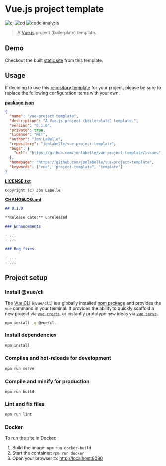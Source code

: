 # Vue.js project template

[![ci](https://github.com/jonlabelle/vue-project-template/actions/workflows/ci.yml/badge.svg)](https://github.com/jonlabelle/vue-project-template/actions/workflows/ci.yml)
[![cd](https://github.com/jonlabelle/vue-project-template/actions/workflows/cd.yml/badge.svg)](https://github.com/jonlabelle/vue-project-template/actions/workflows/cd.yml)
[![code analysis](https://github.com/jonlabelle/vue-project-template/actions/workflows/code-analysis.yml/badge.svg)](https://github.com/jonlabelle/vue-project-template/actions/workflows/code-analysis.yml)

> A [Vue.js](https://vuejs.org) project (boilerplate) template.

## Demo

Checkout the built [static site] from this template.

## Usage

If deciding to use this [repository template] for your project, please be sure
to replace the following configuration items with your own.

**[package.json](package.json)**

```json
{
  "name": "vue-project-template",
  "description": "A Vue.js project (boilerplate) template.",
  "version": "0.1.0",
  "private": true,
  "license": "MIT",
  "author": "Jon LaBelle",
  "repository": "jonlabelle/vue-project-template",
  "bugs": {
    "url": "https://github.com/jonlabelle/vue-project-template/issues"
  },
  "homepage": "https://github.com/jonlabelle/vue-project-template",
  "keywords": ["vue", "project-template", "template"]
}
```

**[LICENSE.txt](LICENSE.txt)**

```text
Copyright (c) Jon LaBelle
```

**[CHANGELOG.md](CHANGELOG.md)**

```md
## 0.1.0

**Release date:** unreleased

### Enhancements

- ...
- ...

### Bug fixes

- ...
- ...
```

## Project setup

### Install @vue/cli

The [Vue CLI] \(`@vue/cli`\) is a globally installed [npm package] and provides
the `vue` command in your terminal. It provides the ability to quickly scaffold
a new project via [`vue create`], or instantly prototype new ideas via [`vue
serve`].

```bash
npm install -g @vue/cli
```

### Install dependencies

```bash
npm install
```

### Compiles and hot-reloads for development

```bash
npm run serve
```

### Compile and minify for production

```bash
npm run build
```

### Lint and fix files

```bash
npm run lint
```

### Docker

To run the site in Docker:

1. Build the image: `npm run docker-build`
2. Start the container: `npm run docker`
3. Open your browser to: <http://localhost:8080>

[npm package]: https://www.npmjs.com/package/@vue/cli
[vue cli]: https://next.cli.vuejs.org/
[`vue create`]: https://next.cli.vuejs.org/guide/creating-a-project.html#vue-create
[`vue serve`]: https://next.cli.vuejs.org/guide/cli-service.html#vue-cli-service-serve
[repository template]: https://docs.github.com/github/creating-cloning-and-archiving-repositories/creating-a-repository-from-a-template
[static site]: https://vue-project-template.jonlabelle.com
